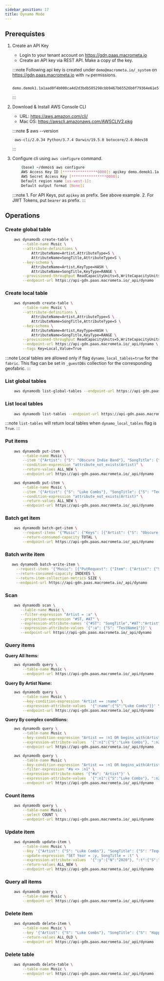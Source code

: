 ```yaml
---
sidebar_position: 17
title: Dynamo Mode
---
```


## Prerequistes

1. Create an API Key
    * Login to your tenant account on https://gdn.paas.macrometa.io
    * Create an API key via REST API. Make a copy of the key.

    :::note
        Following api key is created under `demo@macrometa.io/_system` on https://gdn.paas.macrometa.io with `rw` permissions.
        
            demo.demok1.1a1aad0f4b000ca4d2d3bdb505298cbb9467b65526b0f79364e61e5f00000000
        
    :::

2. Download & Install AWS Console CLI
    * URL: https://aws.amazon.com/cli/
    * Mac OS: https://awscli.amazonaws.com/AWSCLIV2.pkg

    :::note
        $ aws --version

        aws-cli/2.0.34 Python/3.7.4 Darwin/19.5.0 botocore/2.0.0dev38
    :::

3. Configure cli using `aws configure` command.

    ```bash
        (base) ~/demos$ aws configure
        AWS Access Key ID [****************0000]: apikey demo.demok1.1a1aad0f4b000ca4d2d3bdb505298cbb9467b65526b0f79364e61e5f00000000
        AWS Secret Access Key [****************0000]: 
        Default region name [us-west-1]: 
        Default output format [None]: 
    ```

    :::note
        1. For API Keys, put `apikey` as prefix. See above example.
        2. For JWT Tokens, put `bearer` as prefix.
    :::

## Operations

### Create global table

```bash
    aws dynamodb create-table \
        --table-name Music \
        --attribute-definitions \
            AttributeName=Artist,AttributeType=S \
            AttributeName=SongTitle,AttributeType=S \
        --key-schema \
            AttributeName=Artist,KeyType=HASH \
            AttributeName=SongTitle,KeyType=RANGE \
        --provisioned-throughput ReadCapacityUnits=5,WriteCapacityUnits=5 \
        --endpoint-url https://api-gdn.paas.macrometa.io/_api/dynamo
```

### Create local table

```bash
    aws dynamodb create-table \
        --table-name Music \
        --attribute-definitions \
            AttributeName=Artist,AttributeType=S \
            AttributeName=SongTitle,AttributeType=S \
        --key-schema \
            AttributeName=Artist,KeyType=HASH \
            AttributeName=SongTitle,KeyType=RANGE \
        --provisioned-throughput ReadCapacityUnits=5,WriteCapacityUnits=5 \
        --endpoint-url https://api-gdn.paas.macrometa.io/_api/dynamo \
        --tags Key=Local,Value=True
```

:::note
Local tables are allowed only if flag `dynamo_local_tables=true` for the `fabric`. 
This flag can be set in `_guestDBs` collection for the corresponding geofabric.
:::

### List global tables

```bash
    aws dynamodb list-global-tables --endpoint-url https://api-gdn.paas.macrometa.io/_api/dynamo
```

### List local tables

```bash
    aws dynamodb list-tables --endpoint-url https://api-gdn.paas.macrometa.io/_api/dynamo
```

:::note
`list-tables` will return local tables when `dynamo_local_tables` flag is `True`.
:::

### Put items

```bash
    aws dynamodb put-item \
        --table-name Music \
        --item '{"Artist": {"S": "Obscure Indie Band"}, "SongTitle": {"S": "Call Me Today"}}' \
        --condition-expression "attribute_not_exists(Artist)" \
        --return-values ALL_NEW \
        --endpoint-url https://api-gdn.paas.macrometa.io/_api/dynamo
```

```bash
    aws dynamodb put-item \
        --table-name Music \
        --item '{"Artist": {"S": "Luke Combs"}, "SongTitle": {"S": "Tequila"}}' \
        --condition-expression "attribute_not_exists(Artist)" \
        --return-values ALL_NEW \
        --endpoint-url https://api-gdn.paas.macrometa.io/_api/dynamo
```

### Batch get item

```bash
    aws dynamodb batch-get-item \
        --request-items '{"Music": {"Keys": [{"Artist": {"S": "Obscure Indie Band"},"SongTitle": {"S": "Call Me Today"}},{"Artist": {"S": "Luke Combs"},"SongTitle": {"S": "Tequila"}}],"ProjectionExpression":"Artist"}}' \
        --return-consumed-capacity TOTAL \
        --endpoint-url https://api-gdn.paas.macrometa.io/_api/dynamo
```

### Batch write item

```bash
   aws dynamodb batch-write-item \
     --request-items '{"Music": [{"PutRequest": {"Item": {"Artist": {"S": "TestName1"},"SongTitle": {"S": "The Best1"}}}},{"PutRequest": {"Item": {"Artist": {"S": "TestName2"},"SongTitle": {"S": "The Best2"}}}}]}' \
     --return-consumed-capacity INDEXES \
     --return-item-collection-metrics SIZE \
     --endpoint-url https://api-gdn.paas.macrometa.io/_api/dynamo
```

### Scan

```bash
    aws dynamodb scan \
       --table-name Music \
       --filter-expression "Artist = :a" \
       --projection-expression "#ST, #AT" \
       --expression-attribute-names '{"#ST": "SongTitle","#AT":"Artist"}' \
       --expression-attribute-values '{":a": {"S": "TestName1"}}' \
       --endpoint-url https://api-gdn.paas.macrometa.io/_api/dynamo
```

### Query items

**Query All Items:**

```bash
    aws dynamodb query \
        --table-name Music \
        --endpoint-url https://api-gdn.paas.macrometa.io/_api/dynamo
```

**Query By Artist Name:**

```bash
    aws dynamodb query \
        --table-name Music \
        --key-condition-expression "Artist == :name" \
        --expression-attribute-values  '{":name":{"S":"Luke Combs"}}' \
        --endpoint-url https://api-gdn.paas.macrometa.io/_api/dynamo
```

**Query By complex conditions:**

```bash
    aws dynamodb query \
        --table-name Music \
        --key-condition-expression "Artist == :n1 OR begins_with(Artist, :n2)" \
        --expression-attribute-values  '{":n1":{"S":"Luke Combs"}, ":n2":{"S":"Obscure"}}' \
        --endpoint-url https://api-gdn.paas.macrometa.io/_api/dynamo  
```

```bash
    aws dynamodb query \
        --table-name Music \
        --key-condition-expression "Artist == :n1 OR begins_with(Artist, :n2)" \
        --filter-expression "#a <> :n1" \
        --expression-attribute-names '{"#a": "Artist"}' \
        --expression-attribute-values  '{":n1":{"S":"Luke Combs"}, ":n2":{"S":"Obscure"}}' \
        --endpoint-url https://api-gdn.paas.macrometa.io/_api/dynamo
```

### Count items

```bash
    aws dynamodb query \
        --table-name Music \
        --select COUNT \
        --endpoint-url https://api-gdn.paas.macrometa.io/_api/dynamo
```

### Update item

```bash
    aws dynamodb update-item \
        --table-name Music \
        --key '{"Artist": {"S": "Luke Combs"}, "SongTitle": {"S": "Tequila"}}' \
        --update-expression "SET Year = :y, SongTitle = :t" \
        --expression-attribute-values  '{":y":{"N":"2020"}, ":t":{"S":"Happy Day"}}' \
        --return-values ALL_NEW \
        --endpoint-url https://api-gdn.paas.macrometa.io/_api/dynamo
```

### Query all items

```bash
    aws dynamodb query \
        --table-name Music \
        --endpoint-url https://api-gdn.paas.macrometa.io/_api/dynamo
```

### Delete item

```bash
    aws dynamodb delete-item \
        --table-name Music \
        --key '{"Artist": {"S": "Luke Combs"}, "SongTitle": {"S": "Happy Day"}}' \
        --return-values ALL_OLD \
        --endpoint-url https://api-gdn.paas.macrometa.io/_api/dynamo
```

### Delete table

```bash
    aws dynamodb delete-table \
        --table-name Music \
        --endpoint-url https://api-gdn.paas.macrometa.io/_api/dynamo
```
